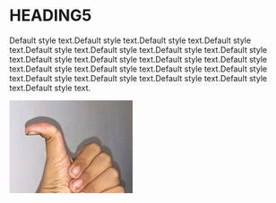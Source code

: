 # **HEADING5**

Default style text.Default style text.Default style text.Default style text.Default style text.Default style text.Default style text.Default style text.Default style text.Default style text.Default style text.Default style text.Default style text.Default style text.Default style text.Default style text.Default style text.Default style text.Default style text.Default style text.Default style text.

![](HEADING5/1669133253250__6f224a3da793df51.jpg)

